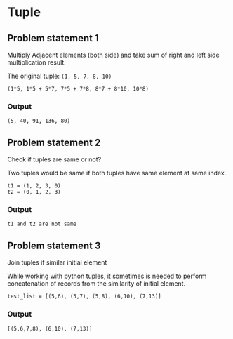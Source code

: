 # Tuple

## Problem statement 1
Multiply Adjacent elements (both side) and take sum of right and left side multiplication result.

The original tuple: `(1, 5, 7, 8, 10)`

```
(1*5, 1*5 + 5*7, 7*5 + 7*8, 8*7 + 8*10, 10*8)
```

### Output
```
(5, 40, 91, 136, 80)
```


## Problem statement 2
Check if tuples are same or not?

Two tuples would be same if both tuples have same element at same index.
```
t1 = (1, 2, 3, 0)
t2 = (0, 1, 2, 3)
```

### Output
```
t1 and t2 are not same
```


## Problem statement 3
Join tuples if similar initial element

While working with python tuples, it sometimes is needed to perform concatenation of records from the similarity of initial element.

```
test_list = [(5,6), (5,7), (5,8), (6,10), (7,13)]
```

### Output
```
[(5,6,7,8), (6,10), (7,13)]
```